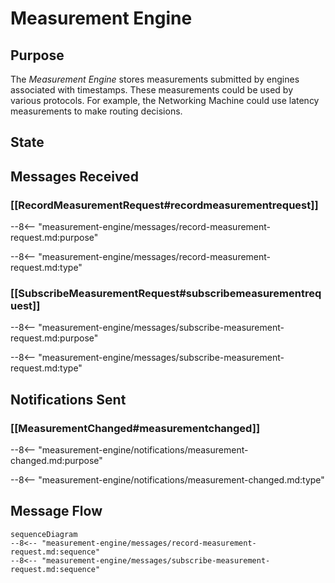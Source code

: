 <div class="engine">

# Measurement Engine

## Purpose

<!-- --8<-- [start:purpose] -->
The *Measurement Engine* stores measurements submitted by engines associated with timestamps.
These measurements could be used by various protocols. 
For example, the Networking Machine could use latency measurements to make routing decisions. 
<!-- --8<-- [end:purpose] -->

## State


## Messages Received

### [[RecordMeasurementRequest#recordmeasurementrequest]]

--8<-- "measurement-engine/messages/record-measurement-request.md:purpose"

--8<-- "measurement-engine/messages/record-measurement-request.md:type"

### [[SubscribeMeasurementRequest#subscribemeasurementrequest]]

--8<-- "measurement-engine/messages/subscribe-measurement-request.md:purpose"

--8<-- "measurement-engine/messages/subscribe-measurement-request.md:type"


## Notifications Sent

### [[MeasurementChanged#measurementchanged]]

--8<-- "measurement-engine/notifications/measurement-changed.md:purpose"

--8<-- "measurement-engine/notifications/measurement-changed.md:type"


## Message Flow


 <!-- --8<-- [start:messages] -->
 ```mermaid
 sequenceDiagram
 --8<-- "measurement-engine/messages/record-measurement-request.md:sequence"
 --8<-- "measurement-engine/messages/subscribe-measurement-request.md:sequence"
 ```
 <!-- --8<-- [end:messages] -->

</div>

